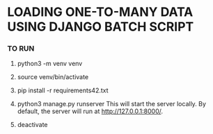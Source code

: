 # LOADING ONE-TO-MANY DATA USING DJANGO BATCH SCRIPT


### TO RUN

1. python3 -m venv venv

2. source venv/bin/activate

3. pip install -r requirements42.txt

4. python3 manage.py runserver
	This will start the server locally. By default, the server will run at http://127.0.0.1:8000/.

6. deactivate

